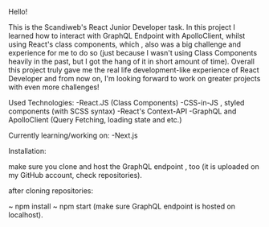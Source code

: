 Hello!

This is the Scandiweb's React Junior Developer task. In this project I learned how to interact with GraphQL Endpoint with ApolloClient,
whilst using React's class components, which , also was a big challenge and experience for me to do so (just because I wasn't using Class Components heavily in the past,
but I got the hang of it in short amount of time). Overall this project truly gave me the real life development-like experience of React Developer and from now on, I'm
looking forward to work on greater projects with even more challenges!

Used Technologies:
-React.JS (Class Components)
-CSS-in-JS , styled components (with SCSS syntax)
-React's Context-API
-GraphQL and ApolloClient (Query Fetching, loading state and etc.)

Currently learning/working on:
-Next.js

Installation:

make sure you clone and host the GraphQL endpoint , too (it is uploaded on my GitHub account, check repositories).

after cloning repositories:

~ npm install
~ npm start (make sure GraphQL endpoint is hosted on localhost).
